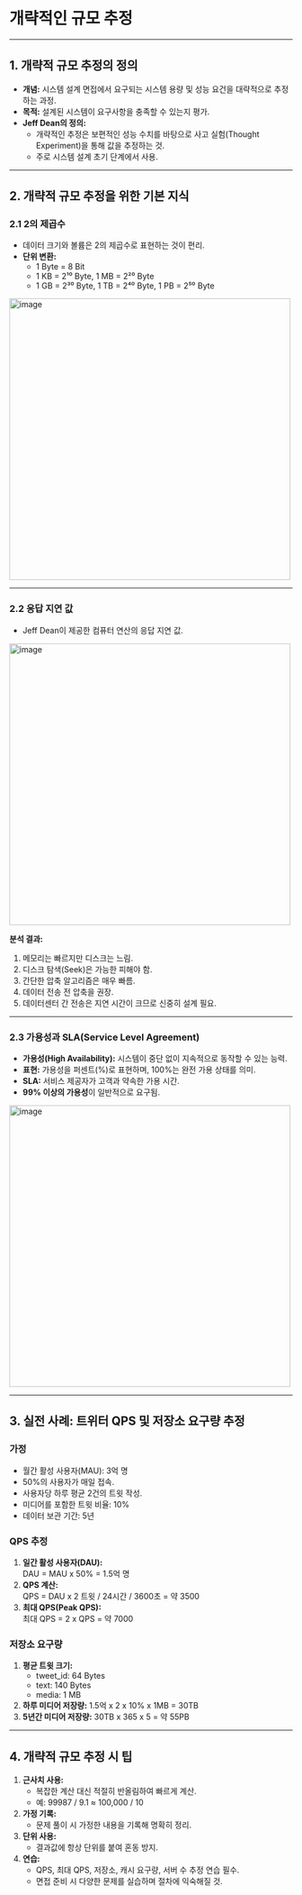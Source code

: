 # 개략적인 규모 추정

---

## 1. 개략적 규모 추정의 정의
- **개념:** 시스템 설계 면접에서 요구되는 시스템 용량 및 성능 요건을 대략적으로 추정하는 과정.
- **목적:** 설계된 시스템이 요구사항을 충족할 수 있는지 평가.
- **Jeff Dean의 정의:**
    - 개략적인 추정은 보편적인 성능 수치를 바탕으로 사고 실험(Thought Experiment)을 통해 값을 추정하는 것.
    - 주로 시스템 설계 초기 단계에서 사용.

---

## 2. 개략적 규모 추정을 위한 기본 지식

### **2.1 2의 제곱수**
- 데이터 크기와 볼륨은 2의 제곱수로 표현하는 것이 편리.
- **단위 변환:**
    - 1 Byte = 8 Bit
    - 1 KB = 2¹⁰ Byte, 1 MB = 2²⁰ Byte
    - 1 GB = 2³⁰ Byte, 1 TB = 2⁴⁰ Byte, 1 PB = 2⁵⁰ Byte

<img width="500" alt="image" src="https://github.com/user-attachments/assets/d68bd248-cc51-419e-80fa-9c7e339b27ea" />

---

### **2.2 응답 지연 값**
- Jeff Dean이 제공한 컴퓨터 연산의 응답 지연 값.

<img width="500" alt="image" src="https://github.com/user-attachments/assets/7b58704e-05e1-486b-8ff9-24238ad66664" />

**분석 결과:**
1. 메모리는 빠르지만 디스크는 느림.
2. 디스크 탐색(Seek)은 가능한 피해야 함.
3. 간단한 압축 알고리즘은 매우 빠름.
4. 데이터 전송 전 압축을 권장.
5. 데이터센터 간 전송은 지연 시간이 크므로 신중히 설계 필요.

---

### **2.3 가용성과 SLA(Service Level Agreement)**
- **가용성(High Availability):** 시스템이 중단 없이 지속적으로 동작할 수 있는 능력.
- **표현:** 가용성을 퍼센트(%)로 표현하며, 100%는 완전 가용 상태를 의미.
- **SLA:** 서비스 제공자가 고객과 약속한 가용 시간.
- **99% 이상의 가용성**이 일반적으로 요구됨.

<img width="500" alt="image" src="https://github.com/user-attachments/assets/74132427-b489-4d67-b92b-93083b310d62" />

---

## 3. 실전 사례: 트위터 QPS 및 저장소 요구량 추정

### **가정**
- 월간 활성 사용자(MAU): 3억 명
- 50%의 사용자가 매일 접속.
- 사용자당 하루 평균 2건의 트윗 작성.
- 미디어를 포함한 트윗 비율: 10%
- 데이터 보관 기간: 5년

### **QPS 추정**
1. **일간 활성 사용자(DAU):**  
   DAU = MAU x 50% = 1.5억 명
2. **QPS 계산:**  
   QPS = DAU x 2 트윗 / 24시간 / 3600초 = 약 3500
3. **최대 QPS(Peak QPS):**  
   최대 QPS = 2 x QPS = 약 7000

### **저장소 요구량**
1. **평균 트윗 크기:**
    - tweet_id: 64 Bytes
    - text: 140 Bytes
    - media: 1 MB
2. **하루 미디어 저장량:**
   1.5억 x 2 x 10% x 1MB = 30TB
3. **5년간 미디어 저장량:**
   30TB x 365 x 5 = 약 55PB

---

## 4. 개략적 규모 추정 시 팁

1. **근사치 사용:**
    - 복잡한 계산 대신 적절히 반올림하여 빠르게 계산.
    - 예: 99987 / 9.1 ≈ 100,000 / 10
2. **가정 기록:**
    - 문제 풀이 시 가정한 내용을 기록해 명확히 정리.
3. **단위 사용:**
    - 결과값에 항상 단위를 붙여 혼동 방지.
4. **연습:**
    - QPS, 최대 QPS, 저장소, 캐시 요구량, 서버 수 추정 연습 필수.
    - 면접 준비 시 다양한 문제를 실습하며 절차에 익숙해질 것.
